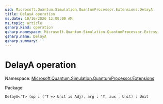 ```yaml
---
uid: Microsoft.Quantum.Simulation.QuantumProcessor.Extensions.DelayA
title: DelayA operation
ms.date: 10/16/2020 12:00:00 AM
ms.topic: article
qsharp.kind: operation
qsharp.namespace: Microsoft.Quantum.Simulation.QuantumProcessor.Extensions
qsharp.name: DelayA
qsharp.summary: ''
---
```


# DelayA operation

Namespace: [Microsoft.Quantum.Simulation.QuantumProcessor.Extensions](xref:Microsoft.Quantum.Simulation.QuantumProcessor.Extensions)

Package: [](https://nuget.org/packages/)




```Q#
DelayA<'T> (op : ('T => Unit is Adj), arg : 'T, aux : Unit) : Unit
```
